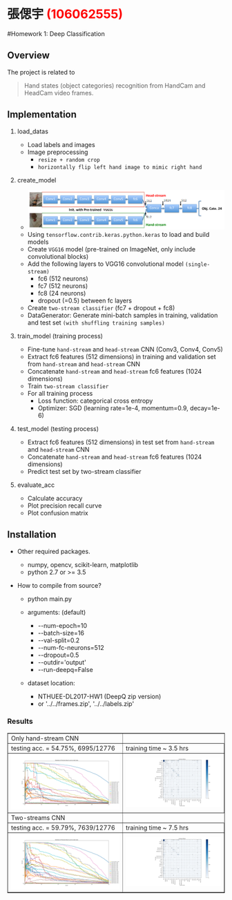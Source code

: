 # 張偲宇 <span style="color:red">(106062555)</span>

#Homework 1: Deep Classification

## Overview
The project is related to 
> Hand states (object categories) recognition from HandCam and HeadCam video frames.


## Implementation
1. load_datas
	* Load labels and images
	* Image preprocessing
		- `resize + random crop`
		- `horizontally flip left hand image to mimic right hand`

2. create_model
	* <img src="two_streams_archi.png"/>
	* Using `tensorflow.contrib.keras.python.keras` to load and build models
	* Create `VGG16` model (pre-trained on ImageNet, only include convolutional blocks)
	* Add the following layers to VGG16 convolutional model `(single-stream)`
		- fc6 (512 neurons)
		- fc7 (512 neurons)
		- fc8 (24 neurons)
		- dropout (=0.5) between fc layers
	* Create `two-stream classifier` (fc7 + dropout + fc8)
	* DataGenerator: Generate mini-batch samples in training, validation and test set `(with shuffling training samples)`

3. train_model (training process)
	* Fine-tune `hand-stream` and `head-stream` CNN (Conv3, Conv4, Conv5)
	* Extract fc6 features (512 dimensions) in training and validation set from `hand-stream` and `head-stream` CNN
	* Concatenate `hand-stream` and `head-stream` fc6 features (1024 dimensions)
	* Train `two-stream classifier`
	* For all training process
		- Loss function: categorical cross entropy
		- Optimizer: SGD (learning rate=1e-4, momentum=0.9, decay=1e-6)

4. test_model (testing process)
	* Extract fc6 features (512 dimensions) in test set from `hand-stream` and `head-stream` CNN
	* Concatenate `hand-stream` and `head-stream` fc6 features (1024 dimensions)
	* Predict test set by two-stream classifier

5. evaluate_acc
	* Calculate accuracy
	* Plot precision recall curve
	* Plot confusion matrix


## Installation
* Other required packages.
	- numpy, opencv, scikit-learn, matplotlib
	- python 2.7 or >= 3.5

* How to compile from source?
	- python main.py
	
	- arguments: (default)
		+ --num-epoch=10
		+ --batch-size=16
		+ --val-split=0.2
		+ --num-fc-neurons=512
		+ --dropout=0.5
		+ --outdir='output'
		+ --run-deepq=False
	
	- dataset location:
		+ NTHUEE-DL2017-HW1 (DeepQ zip version)
		+ or '../../frames.zip', '../../labels.zip'


### Results

<table border=1>
<tr>
<td>
Only hand-stream CNN
</td>
</tr>
<tr>
<td>
testing acc. = 54.75%, 6995/12776
</td>
<td>
training time ~ 3.5 hrs
</td>
</tr>
<tr>
<td>
<img src="only_hand_prc.png"/>
</td>
<td>
<img src="only_hand_cm.png"/>
</td>
</tr>
<tr>
<td>
Two-streams CNN
</td>
</tr>
<tr>
<td>
testing acc. = 59.79%, 7639/12776
</td>
<td>
training time ~ 7.5 hrs
</td>
</tr>
<tr>
<td>
<img src="two_streams_prc.png"/>
</td>
<td>
<img src="two_streams_cm.png"/>
</td>
</tr>
</table>
